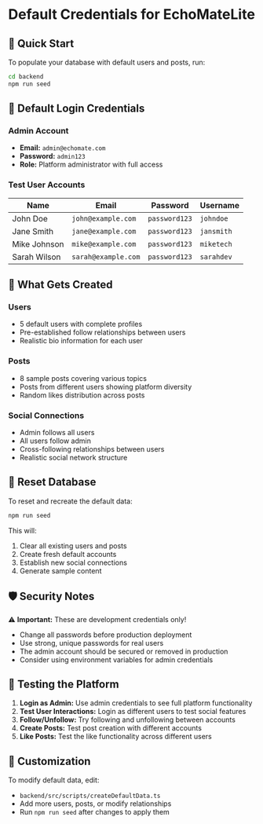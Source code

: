 # Default Credentials for EchoMateLite

## 🚀 Quick Start

To populate your database with default users and posts, run:

```bash
cd backend
npm run seed
```

## 👤 Default Login Credentials

### Admin Account
- **Email:** `admin@echomate.com`
- **Password:** `admin123`
- **Role:** Platform administrator with full access

### Test User Accounts
| Name | Email | Password | Username |
|------|--------|----------|----------|
| John Doe | `john@example.com` | `password123` | `johndoe` |
| Jane Smith | `jane@example.com` | `password123` | `jansmith` |
| Mike Johnson | `mike@example.com` | `password123` | `miketech` |
| Sarah Wilson | `sarah@example.com` | `password123` | `sarahdev` |

## 📝 What Gets Created

### Users
- 5 default users with complete profiles
- Pre-established follow relationships between users
- Realistic bio information for each user

### Posts
- 8 sample posts covering various topics
- Posts from different users showing platform diversity
- Random likes distribution across posts

### Social Connections
- Admin follows all users
- All users follow admin
- Cross-following relationships between users
- Realistic social network structure

## 🔄 Reset Database

To reset and recreate the default data:

```bash
npm run seed
```

This will:
1. Clear all existing users and posts
2. Create fresh default accounts
3. Establish new social connections
4. Generate sample content

## 🛡️ Security Notes

⚠️ **Important:** These are development credentials only!

- Change all passwords before production deployment
- Use strong, unique passwords for real users
- The admin account should be secured or removed in production
- Consider using environment variables for admin credentials

## 📱 Testing the Platform

1. **Login as Admin:** Use admin credentials to see full platform functionality
2. **Test User Interactions:** Login as different users to test social features
3. **Follow/Unfollow:** Try following and unfollowing between accounts
4. **Create Posts:** Test post creation with different accounts
5. **Like Posts:** Test the like functionality across different users

## 🔧 Customization

To modify default data, edit:
- `backend/src/scripts/createDefaultData.ts`
- Add more users, posts, or modify relationships
- Run `npm run seed` after changes to apply them
